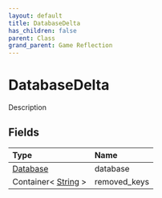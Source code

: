 ```yaml
---
layout: default
title: DatabaseDelta
has_children: false
parent: Class
grand_parent: Game Reflection
---
```

# DatabaseDelta
Description 

## Fields

| Type | Name |
|:----------|:--------------|
| [Database](/riftbreaker-wiki/docs/game-reflection/components/database/) | database |
| Container< [String](/riftbreaker-wiki/docs/game-reflection/components/string/) > | removed_keys |

